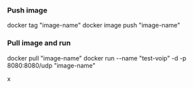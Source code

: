 ### Push image

docker tag "image-name"
docker image push "image-name"

### Pull image and run
docker pull "image-name"
docker run --name "test-voip" -d -p 8080:8080/udp "image-name"

x
